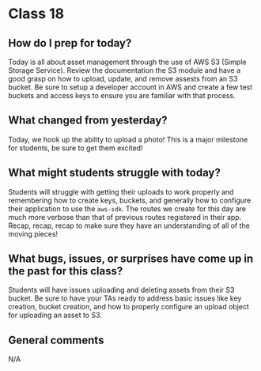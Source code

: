 # Class 18

## How do I prep for today?
Today is all about asset management through the use of AWS S3 (Simple Storage Service).  Review the documentation the S3 module and have a good grasp on how to upload, update, and remove assests from an S3 bucket.  Be sure to setup a developer account in AWS and create a few test buckets and access keys to ensure you are familiar with that process.

## What changed from yesterday?
Today, we hook up the ability to upload a photo!  This is a major milestone for students, be sure to get them excited!

## What might students struggle with today? 
Students will struggle with getting their uploads to work properly and remembering how to create keys, buckets, and generally how to configure their application to use the `aws-sdk`.  The routes we create for this day are much more verbose than that of previous routes registered in their app.  Recap, recap, recap to make sure they have an understanding of all of the moving pieces!

## What bugs, issues, or surprises have come up in the past for this class?
Students will have issues uploading and deleting assets from their S3 bucket.  Be sure to have your TAs ready to address basic issues like key creation, bucket creation, and how to properly configure an upload object for uploading an asset to S3.

## General comments
N/A
